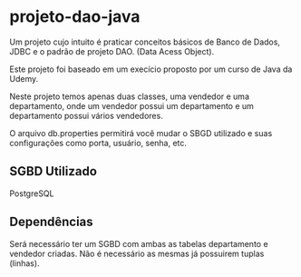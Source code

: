 # projeto-dao-java
Um projeto cujo intuito é praticar conceitos básicos de Banco de Dados, JDBC e o padrão de projeto DAO. (Data Acess Object).

Este projeto foi baseado em um execício proposto por um curso de Java da Udemy. 

Neste projeto temos apenas duas classes, uma vendedor e uma departamento, onde um vendedor possui um departamento e um departamento possui vários vendedores.

O arquivo db.properties permitirá você mudar o SBGD utilizado e suas configurações como porta, usuário, senha, etc.

## SGBD Utilizado
PostgreSQL

## Dependências
Será necessário ter um SGBD com ambas as tabelas departamento e vendedor criadas. Não é necessário as mesmas já possuirem tuplas (linhas).
